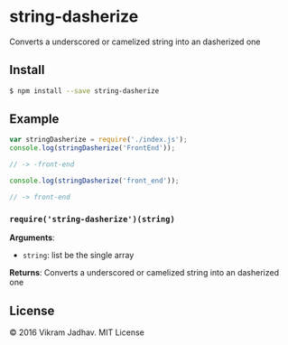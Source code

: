 # string-dasherize
Converts a underscored or camelized string into an dasherized one

## Install

```sh
$ npm install --save string-dasherize
```

## Example

```js
var stringDasherize = require('./index.js');
console.log(stringDasherize('FrontEnd'));

// -> -front-end

console.log(stringDasherize('front_end'));

// -> front-end
```

### `require('string-dasherize')(string)`

**Arguments**:

- `string`: list be the single array

**Returns**: Converts a underscored or camelized string into an dasherized one

## License

&copy; 2016 Vikram Jadhav. MIT License
